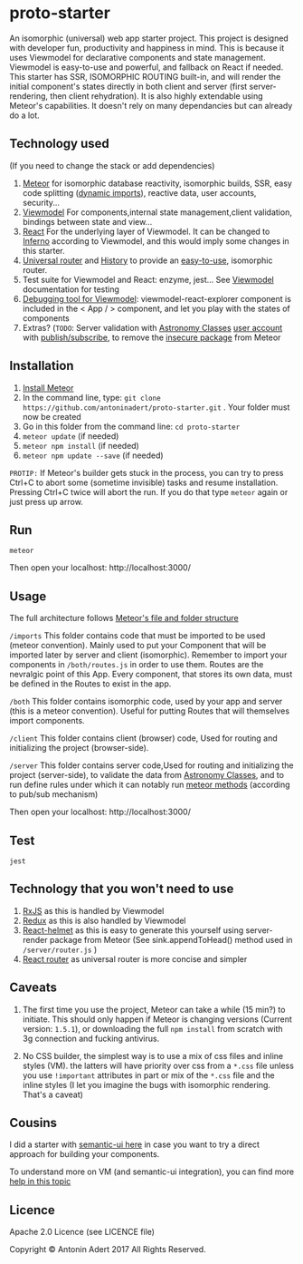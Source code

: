 # proto-starter
An isomorphic (universal) web app starter project. This project is designed with developer fun, productivity and happiness in mind.
This is because it uses Viewmodel for declarative components and state management. Viewmodel is easy-to-use and powerful, and fallback on React if needed.
This starter has SSR, ISOMORPHIC ROUTING built-in, and will render the initial component's states directly in both client and server (first server-rendering, then client rehydration).
It is also highly extendable using Meteor's capabilities. 
It doesn't rely on many dependancies but can already do a lot.

Technology used 
-------------
(If you need to change the stack or add dependencies)

1. [Meteor](https://www.meteor.com/) for isomorphic database reactivity, isomorphic builds, SSR, easy code splitting ([dynamic imports](https://blog.meteor.com/dynamic-imports-in-meteor-1-5-c6130419c3cd)), reactive data, user accounts, security...
2. [Viewmodel](https://viewmodel.org/) For components,internal state management,client validation, bindings between state and view... 
3. [React](https://facebook.github.io/react/) For the underlying layer of Viewmodel. It can be changed to [Inferno](https://github.com/infernojs/inferno) according to Viewmodel, and this would imply some changes in this starter.
4. [Universal router](https://github.com/kriasoft/universal-router) and [History](https://github.com/browserstate/history.js/) to provide an [easy-to-use](https://github.com/kriasoft/universal-router/issues/80), isomorphic router.
5. Test suite for Viewmodel and React: enzyme, jest... See [Viewmodel](https://viewmodel.org/) documentation for testing
6. [Debugging tool for Viewmodel](https://medium.com/@manueldeleon_94284/viewmodel-explorer-a-debugging-tool-3833403c3821): viewmodel-react-explorer component is included in the < App / > component, and let you play with the states of components
7. Extras? (`TODO`: Server validation with [Astronomy Classes](http://jagi.github.io/meteor-astronomy/)  [user account](https://docs.meteor.com/api/passwords.html) with  [publish/subscribe](https://docs.meteor.com/api/pubsub.html), to remove the [insecure package](https://atmospherejs.com/meteor/insecure) from Meteor

Installation
-------------
1. [Install Meteor](https://www.meteor.com/install)
2. In the command line, type: `git clone https://github.com/antoninadert/proto-starter.git` . Your folder must now be created
3. Go in this folder from the command line: `cd proto-starter`
4. `meteor update` (if needed)
5. `meteor npm install` (if needed)
6. `meteor npm update --save` (if needed)

`PROTIP:` If Meteor's builder gets stuck in the process, you can try to press Ctrl+C to abort some (sometime invisible) tasks and resume installation.
Pressing Ctrl+C twice will abort the run. If you do that type `meteor` again or just press up arrow.

Run
-------------
`meteor`

Then open your localhost: http://localhost:3000/


Usage
-------------
The full architecture follows [Meteor's file and folder structure](https://guide.meteor.com/structure.html)

`/imports` 
This folder contains code that must be imported to be used (meteor convention). Mainly used to put your Component that will be imported later by server and client (isomorphic). 
Remember to import your components in `/both/routes.js` in order to use them. Routes are the nevralgic point of this App. 
Every component, that stores its own data, must be defined in the Routes to exist in the app.

`/both` 
This folder contains isomorphic code, used by your app and server (this is a meteor convention).
Useful for putting Routes that will themselves import components.

`/client` 
This folder contains client (browser) code, Used for routing and initializing the project (browser-side).

`/server` 
This folder contains server code,Used for routing and initializing the project (server-side), to validate the data from [Astronomy Classes](http://jagi.github.io/meteor-astronomy/), and to run define rules under which it can notably run [meteor methods](https://guide.meteor.com/methods.html) (according to pub/sub mechanism)

Then open your localhost: http://localhost:3000/

Test
-------------
`jest`

Technology that you won't need to use
-------------
1. [RxJS](https://github.com/Reactive-Extensions/RxJS) as this is handled by Viewmodel
2. [Redux](http://redux.js.org/) as this is also handled by Viewmodel
3. [React-helmet](https://github.com/nfl/react-helmet) as this is easy to generate this yourself using server-render package from Meteor (See sink.appendToHead() method used in `/server/router.js` ) 
4. [React router](https://github.com/ReactTraining/react-router) as universal router is more concise and simpler


Caveats
-------------
1. The first time you use the project, Meteor can take a while (15 min?) to initiate. This should only happen if Meteor is changing versions (Current version: `1.5.1`), or downloading the full `npm install` from scratch with 3g connection and fucking antivirus.

2. No CSS builder, the simplest way is to use a mix of css files and inline styles (VM).
the latters will have priority over css from a `*.css` file unless you use `!important` attributes in part or mix of the `*.css` file and the inline styles (I let you imagine the bugs with isomorphic rendering. That's a caveat)


Cousins
-------------
I did a starter with [semantic-ui here](https://github.com/antoninadert/proto-starter-semantic) in case you want to try a direct approach for building your components. 

To understand more on VM (and semantic-ui integration), you can find more [help in this topic](https://forums.meteor.com/t/viewmodel-for-react-alpha/26490)

Licence
-------------
Apache 2.0 Licence (see LICENCE file)

Copyright © Antonin Adert 2017 All Rights Reserved.
